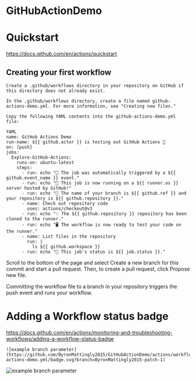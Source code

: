 # GitHubActionDemo

# Quickstart
https://docs.github.com/en/actions/quickstart

## Creating your first workflow
```
Create a .github/workflows directory in your repository on GitHub if this directory does not already exist.

In the .github/workflows directory, create a file named github-actions-demo.yml. For more information, see "Creating new files."

Copy the following YAML contents into the github-actions-demo.yml file:

YAML
name: GitHub Actions Demo
run-name: ${{ github.actor }} is testing out GitHub Actions 🚀
on: [push]
jobs:
  Explore-GitHub-Actions:
    runs-on: ubuntu-latest
    steps:
      - run: echo "🎉 The job was automatically triggered by a ${{ github.event_name }} event."
      - run: echo "🐧 This job is now running on a ${{ runner.os }} server hosted by GitHub!"
      - run: echo "🔎 The name of your branch is ${{ github.ref }} and your repository is ${{ github.repository }}."
      - name: Check out repository code
        uses: actions/checkout@v3
      - run: echo "💡 The ${{ github.repository }} repository has been cloned to the runner."
      - run: echo "🖥️ The workflow is now ready to test your code on the runner."
      - name: List files in the repository
        run: |
          ls ${{ github.workspace }}
      - run: echo "🍏 This job's status is ${{ job.status }}."

```
Scroll to the bottom of the page and select Create a new branch for this commit and start a pull request. Then, to create a pull request, click Propose new file.

Committing the workflow file to a branch in your repository triggers the push event and runs your workflow.

# Adding a Workflow status badge
https://docs.github.com/en/actions/monitoring-and-troubleshooting-workflows/adding-a-workflow-status-badge

```
![example branch parameter](https://github.com/ByronMattingly2015/GitHubActionDemo/actions/workflows/github-actions-demo.yml/badge.svg?branch=ByronMattingly2015-patch-1)
```
![example branch parameter](https://github.com/ByronMattingly2015/GitHubActionDemo/actions/workflows/github-actions-demo.yml/badge.svg?branch=ByronMattingly2015-patch-1)
